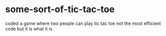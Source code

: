 # some-sort-of-tic-tac-toe
 
coded a game where two people can play tic tac toe
not the most efficient code
but it is what it is
